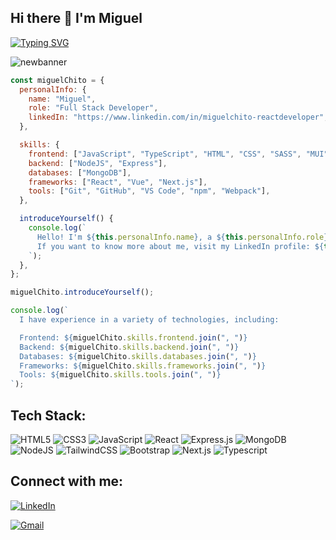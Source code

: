
<!--
**donxito/donxito** is a ✨ _special_ ✨ repository because its `README.md` (this file) appears on your GitHub profile.

Here are some ideas to get you started:

- 🔭 I’m currently working on ...
- 🌱 I’m currently learning ...
- 👯 I’m looking to collaborate on ...
- 🤔 I’m looking for help with ...
- 💬 Ask me about ...
- 📫 How to reach me: ...
- 😄 Pronouns: ...
- ⚡ Fun fact: ...

# Hi there 👋 I'm Miguel

![banner](https://github.com/donxito/donxito/assets/96595540/02666da2-29c6-47d2-92ff-0795becd11a8)

![banner](https://github.com/user-attachments/assets/5e15804c-9888-445b-b9e2-5004ba68983c)

![newbanner](https://github.com/user-attachments/assets/ef56ee2c-3a4d-4be3-b5dd-f28d9f569a0e)
-->


## Hi there 👋 I'm Miguel

[![Typing SVG](https://readme-typing-svg.herokuapp.com?font=Fira+Code&pause=1000&random=false&width=435&lines=Full+Stack+Developer;Always+ready+for+new+projects)](https://git.io/typing-svg)


![newbanner](https://github.com/user-attachments/assets/fba4a18d-d4b5-41a1-99c1-b43094269ad7)

```javascript
const miguelChito = {
  personalInfo: {
    name: "Miguel",
    role: "Full Stack Developer",
    linkedIn: "https://www.linkedin.com/in/miguelchito-reactdeveloper",
  },

  skills: {
    frontend: ["JavaScript", "TypeScript", "HTML", "CSS", "SASS", "MUI", "TailwindCSS"],
    backend: ["NodeJS", "Express"],
    databases: ["MongoDB"],
    frameworks: ["React", "Vue", "Next.js"],
    tools: ["Git", "GitHub", "VS Code", "npm", "Webpack"],
  },

  introduceYourself() {
    console.log(`
      Hello! I'm ${this.personalInfo.name}, a ${this.personalInfo.role}.
      If you want to know more about me, visit my LinkedIn profile: ${this.personalInfo.linkedIn}
    `);
  },
};

miguelChito.introduceYourself();

console.log(`
  I have experience in a variety of technologies, including:

  Frontend: ${miguelChito.skills.frontend.join(", ")}
  Backend: ${miguelChito.skills.backend.join(", ")}
  Databases: ${miguelChito.skills.databases.join(", ")}
  Frameworks: ${miguelChito.skills.frameworks.join(", ")}
  Tools: ${miguelChito.skills.tools.join(", ")}
`);

```

## Tech Stack:


![HTML5](https://img.shields.io/badge/html5-%23E34F26.svg?style=for-the-badge&logo=html5&logoColor=white)
![CSS3](https://img.shields.io/badge/css3-%231572B6.svg?style=for-the-badge&logo=css3&logoColor=white)
![JavaScript](https://img.shields.io/badge/javascript-%23323330.svg?style=for-the-badge&logo=javascript&logoColor=%23F7DF1E)
![React](https://img.shields.io/badge/react-%2320232a.svg?style=for-the-badge&logo=react&logoColor=%2361DAFB)
![Express.js](https://img.shields.io/badge/express.js-%23404d59.svg?style=for-the-badge&logo=express&logoColor=%2361DAFB)
![MongoDB](https://img.shields.io/badge/MongoDB-%234ea94b.svg?style=for-the-badge&logo=mongodb&logoColor=white)
![NodeJS](https://img.shields.io/badge/node.js-6DA55F?style=for-the-badge&logo=node.js&logoColor=white)
![TailwindCSS](https://img.shields.io/badge/tailwindcss-%2338B2AC.svg?style=for-the-badge&logo=tailwind-css&logoColor=white)
![Bootstrap](https://img.shields.io/badge/bootstrap-%238511FA.svg?style=for-the-badge&logo=bootstrap&logoColor=white)
![Next.js](https://img.shields.io/badge/next%20js-000000?style=for-the-badge&logo=nextdotjs&logoColor=white)
![Typescript](https://img.shields.io/badge/TypeScript-007ACC?style=for-the-badge&logo=typescript&logoColor=white)


## Connect with me:

[![LinkedIn](https://img.shields.io/badge/linkedin-%230077B5.svg?style=for-the-badge&logo=linkedin&logoColor=white)](https://www.linkedin.com/in/miguelchito-reactdeveloper)

[![Gmail](https://img.shields.io/badge/Gmail-D14836?style=for-the-badge&logo=gmail&logoColor=white)](mailto:mchito@gmail.com)

